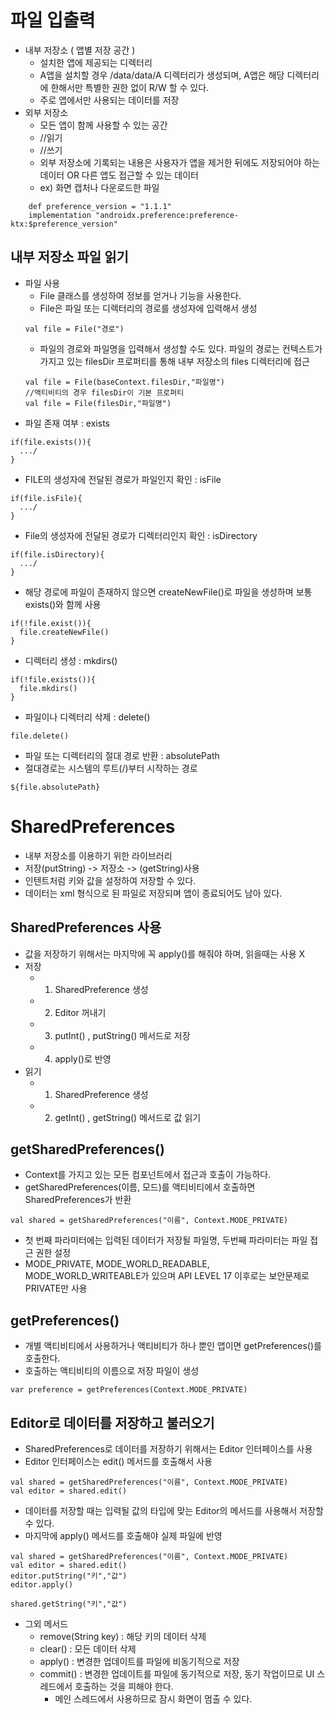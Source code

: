 # 파일 입출력
- 내부 저장소 ( 앱별 저장 공간 )
  - 설치한 앱에 제공되는 디렉터리
  - A앱을 설치할 경우 /data/data/A 디렉터리가 생성되며, A앱은 해당 디렉터리에 한해서만 특별한 권한 없이 R/W 할 수 있다.
  - 주로 앱에서만 사용되는 데이터를 저장
- 외부 저장소
  - 모든 앱이 함께 사용할 수 있는 공간
  - <uses-permission android:name="android.permission.READ_EXTERNAL_STORAGE"/> //읽기
  - <uses-permission android:name="android.permission.WRITE_EXTERNAL_STORAGE"/> //쓰기
  - 외부 저장소에 기록되는 내용은 사용자가 앱을 제거한 뒤에도 저장되어야 하는 데이터 OR 다른 앱도 접근할 수 있는 데이터
  - ex) 화면 캡처나 다운로드한 파일
```
    def preference_version = "1.1.1"
    implementation "androidx.preference:preference-ktx:$preference_version"
```

## 내부 저장소 파일 읽기
- 파일 사용
  - File 클래스를 생성하여 정보를 얻거나 기능을 사용한다.
  - File은 파일 또는 디렉터리의 경로를 생성자에 입력해서 생성
  ```
  val file = File("경로")
  ```
  - 파일의 경로와 파일명을 입력해서 생성할 수도 있다. 파일의 경로는 컨텍스트가 가지고 있는 filesDir 프로퍼티를 통해 내부 저장소의 files 디렉터리에 접근
  ```
  val file = File(baseContext.filesDir,"파일명")
  //액티비티의 경우 filesDir이 기본 프로퍼티
  val file = File(filesDir,"파일명")
  ```
- 파일 존재 여부 : exists
```
if(file.exists()){
  .../
}
```
- FILE의 생성자에 전달된 경로가 파일인지 확인 : isFile
```
if(file.isFile){
  .../
}
```
- File의 생성자에 전달된 경로가 디렉터리인지 확인 : isDirectory
```
if(file.isDirectory){
  .../
}
```
- 해당 경로에 파일이 존재하지 않으면 createNewFile()로 파일을 생성하며 보통 exists()와 함께 사용
```
if(!file.exist()){
  file.createNewFile()
}
```
- 디렉터리 생성 : mkdirs()
```
if(!file.exists()){
  file.mkdirs()
}
```
- 파일이나 디렉터리 삭제 : delete()
```
file.delete()
```
- 파일 또는 디렉터리의 절대 경로 반환 : absolutePath
- 절대경로는 시스템의 루트(/)부터 시작하는 경로
```
${file.absolutePath}
```

# SharedPreferences
- 내부 저장소를 이용하기 위한 라이브러리
- 저장(putString) -> 저장소 -> (getString)사용
- 인텐트처럼 키와 값을 설정하여 저장할 수 있다.
- 데이터는 xml 형식으로 된 파일로 저장되며 앱이 종료되어도 남아 있다.

## SharedPreferences 사용
- 값을 저장하기 위해서는 마지막에 꼭 apply()를 해줘야 하며, 읽을때는 사용 X
- 저장
  - 1) SharedPreference 생성
  - 2) Editor 꺼내기
  - 3) putInt() , putString() 메서드로 저장
  - 4) apply()로 반영
- 읽기
  - 1) SharedPreference 생성
  - 2) getInt() , getString() 메서드로 값 읽기

## getSharedPreferences()
- Context를 가지고 있는 모든 컴포넌트에서 접근과 호출이 가능하다.
- getSharedPreferences(이름, 모드)를 액티비티에서 호출하면 SharedPreferences가 반환
```
val shared = getSharedPreferences("이름", Context.MODE_PRIVATE)
```
- 첫 번째 파라미터에는 입력된 데이터가 저장될 파일명, 두번째 파라미터는 파일 접근 권한 설정
- MODE_PRIVATE, MODE_WORLD_READABLE, MODE_WORLD_WRITEABLE가 있으며 API LEVEL 17 이후로는 보안문제로 PRIVATE만 사용

## getPreferences()
- 개별 액티비티에서 사용하거나 액티비티가 하나 뿐인 앱이면 getPreferences()를 호출한다.
- 호출하는 액티비티의 이름으로 저장 파일이 생성
```
var preference = getPreferences(Context.MODE_PRIVATE)
```

## Editor로 데이터를 저장하고 불러오기
- SharedPreferences로 데이터를 저장하기 위해서는 Editor 인터페이스를 사용
- Editor 인터페이스는 edit() 메서드를 호출해서 사용
```
val shared = getSharedPreferences("이름", Context.MODE_PRIVATE)
val editor = shared.edit()
```
- 데이터를 저장할 때는 입력될 값의 타입에 맞는 Editor의 메서드를 사용해서 저장할 수 있다.
- 마지막에 apply() 메서드를 호출해야 실제 파일에 반영
```
val shared = getSharedPreferences("이름", Context.MODE_PRIVATE)
val editor = shared.edit()
editor.putString("키","값")
editor.apply()

shared.getString("키","값")
```
- 그외 메서드
  - remove(String key) : 해당 키의 데이터 삭제
  - clear() : 모든 데이터 삭제
  - apply() : 변경한 업데이트를 파일에 비동기적으로 저장
  - commit() : 변경한 업데이트를 파일에 동기적으로 저장, 동기 작업이므로 UI 스레드에서 호출하는 것을 피해야 한다.
    - 메인 스레드에서 사용하므로 잠시 화면이 멈출 수 있다.
 
